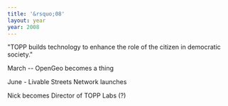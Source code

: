 ```yaml
---
title: '&rsquo;08'
layout: year
year: 2008
---
```


"TOPP builds technology to enhance the role of the citizen in democratic society."

March -- OpenGeo becomes a thing

June - Livable Streets Network launches

Nick becomes Director of TOPP Labs (?)
